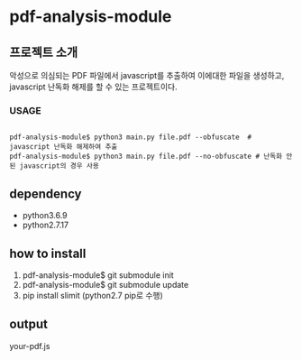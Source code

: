 # pdf-analysis-module

## 프로젝트 소개
악성으로 의심되는 PDF 파일에서 javascript를 추출하여 이에대한 파일을 생성하고, javascript 난독화 해제를 할 수 있는 프로젝트이다.



### USAGE
```

pdf-analysis-module$ python3 main.py file.pdf --obfuscate  # javascript 난독화 해제하여 추출
pdf-analysis-module$ python3 main.py file.pdf --no-obfuscate # 난독화 안된 javascript의 경우 사용

```
## dependency
* python3.6.9
* python2.7.17

## how to install
1. pdf-analysis-module$ git submodule init
2. pdf-analysis-module$ git submodule update
3. pip install slimit (python2.7 pip로 수행)

## output
your-pdf.js

